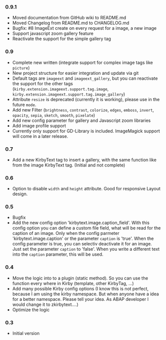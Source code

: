 ### 0.9.1

* Moved documentation from GitHub wiki to README.md
* Moved Changelog from README.md to CHANGELOG.md
* Bugfix: #8 ImageExt create on every request for a image, a new image
* Support javascript zoom gallery feature
* Reactivate the support for the simple gallery tag

### 0.9

* Complete new written (integrate support for complex image tags like `picture`)
* New project structure for easier integration and update via git
* Default tags are `imageext` and `imageext_gallery`, but you can reactivate the support for the other tags (`kirby.extension.imageext.support.tag.image`, `kirby.extension.imageext.support.tag.image_gallery`)
* Attribute `resize` is deprecated (currently it is working), please use in the future `mode`.
* Add new Filter (`brightness`, `contrast`, `colorize`, `edges`, `emboss`, `invert`, `opacity`, `sepia`, `sketch`, `smooth`, `pixelate`)
* Add new config parameter for gallery and Javascript zoom libraries
* Add image profile support
* Currently only support for GD-Library is included. ImageMagick support will come in a later release.

### 0.7

* Add a new KirbyText tag to insert a gallery, with the same function like from the image KirbyText tag. (Initial and not complete)

### 0.6

* Option to disable `width` and `height` attribute. Good for responsive Layout design.

### 0.5

* Bugfix
* Add the new config option 'kirbytext.image.caption_field'. With this config option you can define a custom file field, what will be read for the caption of an image. Only when the config parmeter 'kirbytext.image.caption' or the parameter `caption` is 'true'. When the config parameter is true, you can selectiv deactivate it for an image. Just set the parameter `caption` to 'false'. When you write a different text into the `caption` parameter, this will be used. 

### 0.4

* Move the logic into to a plugin (static method). So you can use the function every where in Kirby (template, other KirbyTag, ...)
* Add many possible Kirby config options (I know this is not perfect, because I am using the kirby namespace. But when anyone have a idea for a better namespace. Please tell your idea. As ABAP developer I would change it to zkirbytext....)
* Optimize the logic

### 0.3

* Initial version